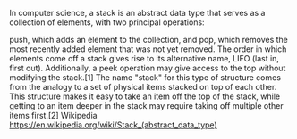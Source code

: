 In computer science, a stack is an abstract data type that serves as a collection of elements, with two principal operations:

push, which adds an element to the collection, and
pop, which removes the most recently added element that was not yet removed.
The order in which elements come off a stack gives rise to its alternative name, LIFO (last in, first out). Additionally, a peek operation may give access to the top without modifying the stack.[1] The name "stack" for this type of structure comes from the analogy to a set of physical items stacked on top of each other. This structure makes it easy to take an item off the top of the stack, while getting to an item deeper in the stack may require taking off multiple other items first.[2]
Wikipedia
https://en.wikipedia.org/wiki/Stack_(abstract_data_type)